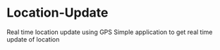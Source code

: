 # Location-Update
Real time location update using GPS
Simple application to get real time update of location 
